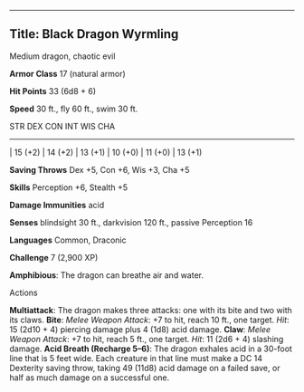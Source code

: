 -------------------------
Title: Black Dragon Wyrmling
-------------------------


Medium dragon, chaotic evil

**Armor Class** 17 (natural armor)

**Hit Points** 33 (6d8 + 6)

**Speed** 30 ft., fly 60 ft., swim 30 ft.

  STR         DEX         CON         INT         WIS         CHA
  ----------- ----------- ----------- ----------- ----------- -----------
  | 15 (+2)   | 14 (+2)   | 13 (+1)   | 10 (+0)   | 11 (+0)   | 13 (+1)

**Saving Throws** Dex +5, Con +6, Wis +3, Cha +5

**Skills** Perception +6, Stealth +5

**Damage Immunities** acid

**Senses** blindsight 30 ft., darkvision 120 ft., passive Perception 16

**Languages** Common, Draconic

**Challenge** 7 (2,900 XP)


**Amphibious**: The dragon can breathe air and water.


Actions

**Multiattack**: The dragon makes three attacks: one with its bite
    and two with its claws.
**Bite**: *Melee Weapon Attack*: +7 to hit, reach 10 ft.,
    one target. *Hit*: 15 (2d10 + 4) piercing damage plus 4 (1d8)
    acid damage.
**Claw**: *Melee Weapon Attack*: +7 to hit, reach 5 ft., one target.
    *Hit*: 11 (2d6 + 4) slashing damage.
**Acid Breath (Recharge 5–6)**: The dragon exhales acid in a 30-foot
    line that is 5 feet wide. Each creature in that line must make a DC
    14 Dexterity saving throw, taking 49 (11d8) acid damage on a failed
    save, or half as much damage on a successful one.

